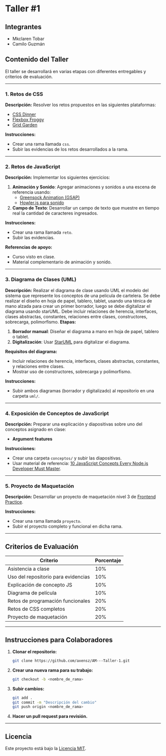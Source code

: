 # Taller #1

## Integrantes
- Mkclaren Tobar
- Camilo Guzmán

## Contenido del Taller
El taller se desarrollará en varias etapas con diferentes entregables y criterios de evaluación.

---

### 1. Retos de CSS
**Descripción:** Resolver los retos propuestos en las siguientes plataformas:
- [CSS Dinner](https://flukeout.github.io/)
- [Flexbox Froggy](https://flexboxfroggy.com/#es)
- [Grid Garden](https://cssgridgarden.com/#es)

**Instrucciones:**
- Crear una rama llamada `css`.
- Subir las evidencias de los retos desarrollados a la rama.
---

### 2. Retos de JavaScript
**Descripción:** Implementar los siguientes ejercicios:
1. **Animación y Sonido**: Agregar animaciones y sonidos a una escena de referencia usando:
   - [Greensock Animation (GSAP)](https://greensock.com/)
   - [Howler.js para sonido](https://howlerjs.com/)
2. **Campo de Texto**: Desarrollar un campo de texto que muestre en tiempo real la cantidad de caracteres ingresados.

**Instrucciones:**
- Crear una rama llamada `reto`.
- Subir las evidencias.

**Referencias de apoyo:**
- Curso visto en clase.
- Material complementario de animación y sonido.
---

### 3. Diagrama de Clases (UML)
**Descripción:** Realizar el diagrama de clase usando UML el modelo del sistema que represente los conceptos de una pelicula de cartelera. Se debe realizar el diseño en hoja de papel, tablero, tablet, usando una ténica de mano alzada para crear un primer borrador, luego se debe digitalizar el diagrama usando starUML. Debe incluir relaciones de herencia, interfaces, clases abstractas, constantes, relaciones entre clases, constructores, sobrecarga, polimorfismo.
**Etapas:**
1. **Borrador manual**: Diseñar el diagrama a mano en hoja de papel, tablero o tablet.
2. **Digitalización**: Usar [StarUML](https://staruml.io/) para digitalizar el diagrama.

**Requisitos del diagrama:**
- Incluir relaciones de herencia, interfaces, clases abstractas, constantes, y relaciones entre clases.
- Mostrar uso de constructores, sobrecarga y polimorfismo.

**Instrucciones:**
- Subir ambos diagramas (borrador y digitalizado) al repositorio en una carpeta `uml/`.

---

### 4. Exposición de Conceptos de JavaScript
**Descripción:** Preparar una explicación y diapositivas sobre uno del conceptos asignado en clase:
- **Argument features**

**Instrucciones:**
- Crear una carpeta `conceptos/` y subir las diapositivas.
- Usar material de referencia: [10 JavaScript Concepts Every Node.js Developer Must Master](https://www.infoworld.com/article/3196070/10-javascript-concepts-every-nodejs-developer-must-master.html).

---

### 5. Proyecto de Maquetación
**Descripción:** Desarrollar un proyecto de maquetación nivel 3 de [Frontend Practice](https://www.frontendpractice.com/projects).

**Instrucciones:**
- Crear una rama llamada `proyecto`.
- Subir el proyecto completo y funcional en dicha rama.

---

## Criterios de Evaluación
| **Criterio**                        | **Porcentaje** |
|-------------------------------------|----------------|
| Asistencia a clase                  | 10%            |
| Uso del repositorio para evidencias | 10%            |
| Explicación de concepto JS          | 10%            |
| Diagrama de película                | 10%            |
| Retos de programación funcionales   | 20%            |
| Retos de CSS completos              | 20%            |
| Proyecto de maquetación             | 20%            |

---

## Instrucciones para Colaboradores
1. **Clonar el repositorio:**
   ```bash
   git clone https://github.com/axensz/AM---Taller-1.git
   ```
2. **Crear una nueva rama para su trabajo:**
   ```bash
   git checkout -b <nombre_de_rama>
   ```
3. **Subir cambios:**
   ```bash
   git add .
   git commit -m "Descripción del cambio"
   git push origin <nombre_de_rama>
   ```
4. **Hacer un pull request para revisión.**

---

## Licencia
Este proyecto está bajo la [Licencia MIT](LICENSE).
